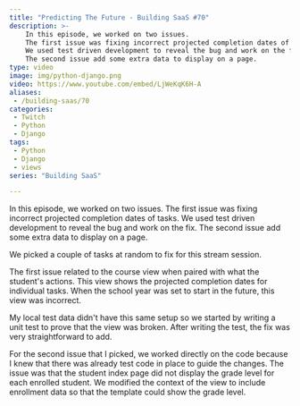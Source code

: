 ```yaml
---
title: "Predicting The Future - Building SaaS #70"
description: >-
    In this episode, we worked on two issues.
    The first issue was fixing incorrect projected completion dates of tasks.
    We used test driven development to reveal the bug and work on the fix.
    The second issue add some extra data to display on a page.
type: video
image: img/python-django.png
video: https://www.youtube.com/embed/LjWeKqK6H-A
aliases:
 - /building-saas/70
categories:
 - Twitch
 - Python
 - Django
tags:
 - Python
 - Django
 - views
series: "Building SaaS"

---
```


In this episode, we worked on two issues.
The first issue was fixing incorrect projected completion dates of tasks.
We used test driven development to reveal the bug and work on the fix.
The second issue add some extra data to display on a page.

We picked a couple of tasks
at random
to fix
for this stream session.

The first issue related
to the course view
when paired
with what the student's actions.
This view shows the projected completion dates
for individual tasks.
When the school year was set to start
in the future,
this view was incorrect.

My local test data didn't have this same setup
so we started by writing a unit test
to prove that the view was broken.
After writing the test,
the fix was very straightforward to add.

For the second issue
that I picked,
we worked directly on the code
because I knew
that there was already test code
in place
to guide the changes.
The issue was that the student index page did not display the grade level
for each enrolled student.
We modified the context
of the view
to include enrollment data
so that the template could show the grade level.
